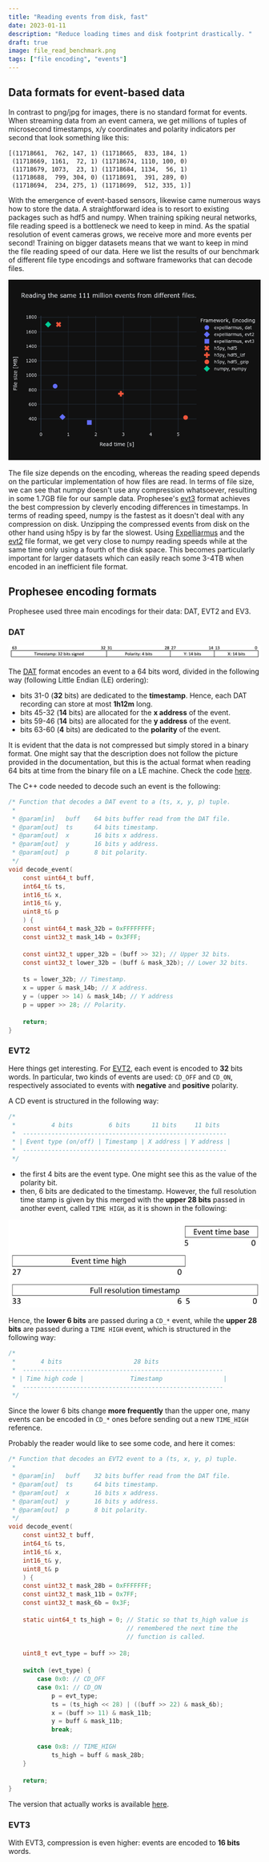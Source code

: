 ```yaml
---
title: "Reading events from disk, fast"
date: 2023-01-11
description: "Reduce loading times and disk footprint drastically. "
draft: true
image: file_read_benchmark.png
tags: ["file encoding", "events"]
---
```


## Data formats for event-based data

In contrast to png/jpg for images, there is no standard format for events. When streaming data from an event camera, we get millions of tuples of microsecond timestamps, x/y coordinates and polarity indicators per second that look something like this:

    [(11718661,  762, 147, 1) (11718665,  833, 184, 1)
     (11718669, 1161,  72, 1) (11718674, 1110, 100, 0)
     (11718679, 1073,  23, 1) (11718684, 1134,  56, 1)
     (11718688,  799, 304, 0) (11718691,  391, 289, 0)
     (11718694,  234, 275, 1) (11718699,  512, 335, 1)]


With the emergence of event-based sensors, likewise came numerous ways how to store the data. A straightforward idea is to resort to existing packages such as hdf5 and numpy. When training spiking neural networks, file reading speed is a bottleneck we need to keep in mind. As the spatial resolution of event cameras grows, we receive more and more events per second! Training on bigger datasets means that we want to keep in mind the file reading speed of our data. Here we list the results of our benchmark of different file type encodings and software frameworks that can decode files. 

![benchmark](file_read_benchmark.png)

The file size depends on the encoding, whereas the reading speed depends on the particular implementation of how files are read. In terms of file size, we can see that numpy doesn't use any compression whatsoever, resulting in some 1.7GB file for our sample data. Prophesee's [evt3](https://docs.prophesee.ai/stable/data/encoding_formats/evt3.html) format achieves the best compression by cleverly encoding differences in timestamps. In terms of reading speed, numpy is the fastest as it doesn't deal with any compression on disk. Unzipping the compressed events from disk on the other hand using h5py is by far the slowest. Using [Expelliarmus](https://github.com/open-neuromorphic/expelliarmus) and the [evt2](https://docs.prophesee.ai/stable/data/encoding_formats/evt2.html) file format, we get very close to numpy reading speeds while at the same time only using a fourth of the disk space. This becomes particularly important for larger datasets which can easily reach some 3-4TB when encoded in an inefficient file format. 

## Prophesee encoding formats

Prophesee used three main encodings for their data: DAT, EVT2 and EV3. 

### DAT

![DAT format](dat-format.png)

The [DAT](https://docs.prophesee.ai/stable/data/file_formats/dat.html) format encodes an event to a 64 bits word, divided in the following way (following Little Endian (LE) ordering):
* bits 31-0 (**32** bits) are dedicated to the **timestamp**. Hence, each DAT recording can store at most **1h12m** long.
* bits 45-32 (**14** bits) are allocated for the **x address** of the event.
* bits 59-46 (**14** bits) are allocated for the **y address** of the event.
* bits 63-60 (**4** bits) are dedicated to the **polarity** of the event.

It is evident that the data is not compressed but simply stored in a binary format. One might say that the description does not follow the picture provided in the documentation, but this is the actual format when reading 64 bits at time from the binary file on a LE machine. Check the code [here](https://github.com/open-neuromorphic/expelliarmus/blob/cc9fbf1f53bfccd75c920e37d4ed94aa5aec3b1b/expelliarmus/src/dat.c#L136).

The C++ code needed to decode such an event is the following:

```c
/* Function that decodes a DAT event to a (ts, x, y, p) tuple.
 *
 * @param[in]   buff    64 bits buffer read from the DAT file.
 * @param[out]  ts      64 bits timestamp.
 * @param[out]  x       16 bits x address.
 * @param[out]  y       16 bits y address.
 * @param[out]  p       8 bit polarity.
 */
void decode_event(
    const uint64_t buff, 
    int64_t& ts, 
    int16_t& x, 
    int16_t& y, 
    uint8_t& p
    ) {
    const uint64_t mask_32b = 0xFFFFFFFF; 
    const uint32_t mask_14b = 0x3FFF; 

    const uint32_t upper_32b = (buff >> 32); // Upper 32 bits.
    const uint32_t lower_32b = (buff & mask_32b); // Lower 32 bits.

    ts = lower_32b; // Timestamp.
    x = upper & mask_14b; // X address.
    y = (upper >> 14) & mask_14b; // Y address
    p = upper >> 28; // Polarity.

    return; 
}
```

### EVT2

Here things get interesting. For [EVT2](https://docs.prophesee.ai/stable/data/encoding_formats/evt2.html), each event is encoded to **32** bits words. In particular, two kinds of events are used: `CD_OFF` and `CD_ON`, respectively associated to events with **negative** and **positive** polarity.

A CD event is structured in the following way: 

```c
/* 
 *          4 bits          6 bits      11 bits     11 bits
 *  ---------------------------------------------------------
 * | Event type (on/off) | Timestamp | X address | Y address |
 *  ---------------------------------------------------------
 */
```

* the first 4 bits are the event type. One might see this as the value of the polarity bit.
* then, 6 bits are dedicated to the timestamp. However, the full resolution time stamp is given by this merged with the **upper 28 bits** passed in another event, called `TIME HIGH`, as it is shown in the following: 

![EVT2 timestamp encoding](evt2-timestamp.jpg)

Hence, the **lower 6 bits** are passed during a `CD_*` event, while the **upper 28 bits** are passed during a `TIME HIGH` event, which is structured in the following way: 

```c
/* 
 *       4 bits                    28 bits
 *  --------------------------------------------------------
 * | Time high code |             Timestamp                 |
 *  --------------------------------------------------------
 */

```

Since the lower 6 bits change **more frequently** than the upper one, many events can be encoded in `CD_*` ones before sending out a new `TIME_HIGH` reference. 

Probably the reader would like to see some code, and here it comes:

```c
/* Function that decodes an EVT2 event to a (ts, x, y, p) tuple.
 *
 * @param[in]   buff    32 bits buffer read from the DAT file.
 * @param[out]  ts      64 bits timestamp.
 * @param[out]  x       16 bits x address.
 * @param[out]  y       16 bits y address.
 * @param[out]  p       8 bit polarity.
 */
void decode_event(
    const uint32_t buff, 
    int64_t& ts, 
    int16_t& x, 
    int16_t& y, 
    uint8_t& p
    ) {
    const uint32_t mask_28b = 0xFFFFFFF; 
    const uint32_t mask_11b = 0x7FF; 
    const uint32_t mask_6b = 0x3F; 

    static uint64_t ts_high = 0; // Static so that ts_high value is 
                                 // remembered the next time the 
                                 // function is called.
    
    uint8_t evt_type = buff >> 28; 

    switch (evt_type) {
        case 0x0: // CD_OFF
        case 0x1: // CD_ON
            p = evt_type; 
            ts = (ts_high << 28) | ((buff >> 22) & mask_6b); 
            x = (buff >> 11) & mask_11b; 
            y = buff & mask_11b; 
            break; 

        case 0x8: // TIME_HIGH
            ts_high = buff & mask_28b; 
    }

    return; 
}
```

The version that actually works is available [here](https://github.com/open-neuromorphic/expelliarmus/blob/cc9fbf1f53bfccd75c920e37d4ed94aa5aec3b1b/expelliarmus/src/evt2.c#L169).

### EVT3

With EVT3, compression is even higher: events are encoded to **16 bits** words. 

